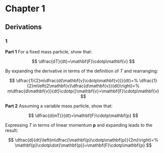 # Chapter 1

## Derivations

### 1

**Part 1** For a fixed mass particle, show that:

$$
\dfrac{dT}{dt}=\mathbf{F}\cdotp\mathbf{v}
$$

By expanding the derivative in terms of the definition of $T$ and rearranging:

$$
\dfrac{1}{2}m\dfrac{d(\mathbf{v}\cdotp\mathbf{v})}{dt}=%
\dfrac{1}{2}m\left(2\mathbf{v}\dfrac{d\mathbf{v}}{dt}\right)=%
m\dfrac{d\mathbf{v}}{dt}\cdotp{}\mathbf{v}=\mathbf{F}\cdotp\mathbf{v}
$$

**Part 2** Assuming a variable mass particle, show that:

$$
\dfrac{d(mT)}{dt}=\mathbf{F}\cdotp\mathbf{p}
$$

Expressing $T$ in terms of linear momentum $\mathbf{p}$ and expanding leads to the result:

$$
\dfrac{d}{dt}\left(m\dfrac{\mathbf{p}\cdotp\mathbf{p}}{2m}\right)=%
\mathbf{p}\cdotp\dot{\mathbf{p}}=\mathbf{F}\cdotp\mathbf{p}
$$
